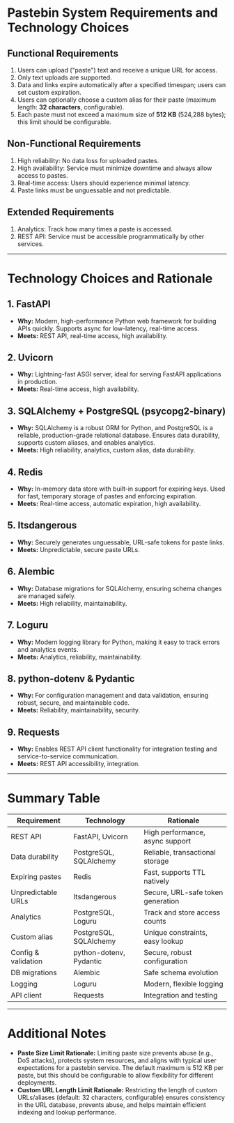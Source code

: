 # Pastebin System Requirements and Technology Choices

## Functional Requirements
1. Users can upload ("paste") text and receive a unique URL for access.
2. Only text uploads are supported.
3. Data and links expire automatically after a specified timespan; users can set custom expiration.
4. Users can optionally choose a custom alias for their paste (maximum length: **32 characters**, configurable).
5. Each paste must not exceed a maximum size of **512 KB** (524,288 bytes); this limit should be configurable.

## Non-Functional Requirements
1. High reliability: No data loss for uploaded pastes.
2. High availability: Service must minimize downtime and always allow access to pastes.
3. Real-time access: Users should experience minimal latency.
4. Paste links must be unguessable and not predictable.

## Extended Requirements
1. Analytics: Track how many times a paste is accessed.
2. REST API: Service must be accessible programmatically by other services.

---

# Technology Choices and Rationale

## 1. FastAPI
- **Why:** Modern, high-performance Python web framework for building APIs quickly. Supports async for low-latency, real-time access.
- **Meets:** REST API, real-time access, high availability.

## 2. Uvicorn
- **Why:** Lightning-fast ASGI server, ideal for serving FastAPI applications in production.
- **Meets:** Real-time access, high availability.

## 3. SQLAlchemy + PostgreSQL (psycopg2-binary)
- **Why:** SQLAlchemy is a robust ORM for Python, and PostgreSQL is a reliable, production-grade relational database. Ensures data durability, supports custom aliases, and enables analytics.
- **Meets:** High reliability, analytics, custom alias, data durability.

## 4. Redis
- **Why:** In-memory data store with built-in support for expiring keys. Used for fast, temporary storage of pastes and enforcing expiration.
- **Meets:** Real-time access, automatic expiration, high availability.

## 5. Itsdangerous
- **Why:** Securely generates unguessable, URL-safe tokens for paste links.
- **Meets:** Unpredictable, secure paste URLs.

## 6. Alembic
- **Why:** Database migrations for SQLAlchemy, ensuring schema changes are managed safely.
- **Meets:** High reliability, maintainability.

## 7. Loguru
- **Why:** Modern logging library for Python, making it easy to track errors and analytics events.
- **Meets:** Analytics, reliability, maintainability.

## 8. python-dotenv & Pydantic
- **Why:** For configuration management and data validation, ensuring robust, secure, and maintainable code.
- **Meets:** Reliability, maintainability, security.

## 9. Requests
- **Why:** Enables REST API client functionality for integration testing and service-to-service communication.
- **Meets:** REST API accessibility, integration.

---

# Summary Table
| Requirement                | Technology                | Rationale                                      |
|----------------------------|---------------------------|------------------------------------------------|
| REST API                   | FastAPI, Uvicorn          | High performance, async support                |
| Data durability            | PostgreSQL, SQLAlchemy    | Reliable, transactional storage                |
| Expiring pastes            | Redis                     | Fast, supports TTL natively                    |
| Unpredictable URLs         | Itsdangerous              | Secure, URL-safe token generation              |
| Analytics                  | PostgreSQL, Loguru        | Track and store access counts                  |
| Custom alias               | PostgreSQL, SQLAlchemy    | Unique constraints, easy lookup                |
| Config & validation        | python-dotenv, Pydantic   | Secure, robust configuration                   |
| DB migrations              | Alembic                   | Safe schema evolution                          |
| Logging                    | Loguru                    | Modern, flexible logging                       |
| API client                 | Requests                  | Integration and testing                        |

---

# Additional Notes
- **Paste Size Limit Rationale:** Limiting paste size prevents abuse (e.g., DoS attacks), protects system resources, and aligns with typical user expectations for a pastebin service. The default maximum is 512 KB per paste, but this should be configurable to allow flexibility for different deployments.
- **Custom URL Length Limit Rationale:** Restricting the length of custom URLs/aliases (default: 32 characters, configurable) ensures consistency in the URL database, prevents abuse, and helps maintain efficient indexing and lookup performance. 